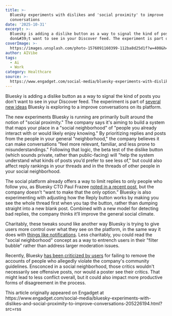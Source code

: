 ```yaml
---
title: >-
  Bluesky experiments with dislikes and 'social proximity' to improve
  conversations
date: '2025-10-31'
excerpt: >-
  Bluesky is adding a dislike button as a way to signal the kind of posts you
  don&#39;t want to see in your Discover feed. The experiment is part of sev...
coverImage: >-
  https://images.unsplash.com/photo-1576091160399-112ba8d25d1f?w=400&h=200&fit=crop&auto=format
author: AIVibe
tags:
  - Ai
  - Work
category: Healthcare
source: >-
  https://www.engadget.com/social-media/bluesky-experiments-with-dislikes-and-social-proximity-to-improve-conversations-205226194.html?src=rss
---
```

<p>Bluesky is adding a dislike button as a way to signal the kind of posts you don&#39;t want to see in your Discover feed. The experiment is part of <a target="_blank" class="link" href="https://bsky.social/about/blog/10-31-2025-building-healthier-social-media-update" data-i13n="cpos:1;pos:1">several new ideas</a> Bluesky is exploring to a improve conversations on its platform.</p><p>The new experiments Bluesky is running are primarily built around the notion of &quot;social proximity.&quot; The company says it&#39;s aiming to build a system that maps your place in a &quot;social neighborhood&quot; of &quot;people you already interact with or would likely enjoy knowing.&quot; By prioritizing replies and posts from the people in your general &quot;neighborhood,&quot; the company believes it can make conversations &quot;feel more relevant, familiar, and less prone to misunderstandings.&quot; Following that logic, the beta test of the dislike button (which sounds private, rather than public-facing) will &quot;help the system understand what kinds of posts you’d prefer to see less of,&quot; but could also affect reply rankings in your threads and in the threads of other people in your social neighborhood.&nbsp;</p><p>The social platform already offers a way to limit replies to only people who follow you, as Bluesky CTO Paul Frazee <a target="_blank" class="link" href="https://bsky.app/profile/pfrazee.com/post/3m4jbxyp3ms2l" data-i13n="cpos:2;pos:1">noted in a recent post</a>, but the company doesn’t “want to make that the only option.” Bluesky is also experimenting with adjusting how the Reply button works by making you see the whole thread first when you tap the button, rather than dumping straight into a new blank post. Combined with a new model for detecting bad replies, the company thinks it’ll improve the general social climate.</p><p>Charitably, these tweaks sound like another way Bluesky is trying to give users more control over what they see on the platform, in the same way it does with <a target="_blank" class="link" href="https://www.engadget.com/apps/bluesky-is-finally-adding-more-ways-to-filter-notifications-185542105.html" data-i13n="cpos:3;pos:1">things like notifications</a>. Less charitably, you could read the &quot;social neighborhood&quot; concept as a way to entrench users in their &quot;filter bubble&quot; rather than address larger moderation issues.</p><p>Recently, Bluesky <a target="_blank" class="link" href="https://techcrunch.com/2024/12/13/bluesky-is-at-a-crossroads-as-users-petition-to-ban-jesse-singal-over-anti-trans-views-harassment/" data-i13n="cpos:4;pos:1">has been criticized by users</a> for failing to remove the accounts of people who allegedly violate the company&#39;s community guidelines. Ensconced in a social neighborhood, those critics wouldn&#39;t necessarily see offensive posts, nor would a poster see their critics. That might lead to less conflict overall, but it could also impact more productive forms of disagreement in the process.</p>This article originally appeared on Engadget at https://www.engadget.com/social-media/bluesky-experiments-with-dislikes-and-social-proximity-to-improve-conversations-205226194.html?src=rss
